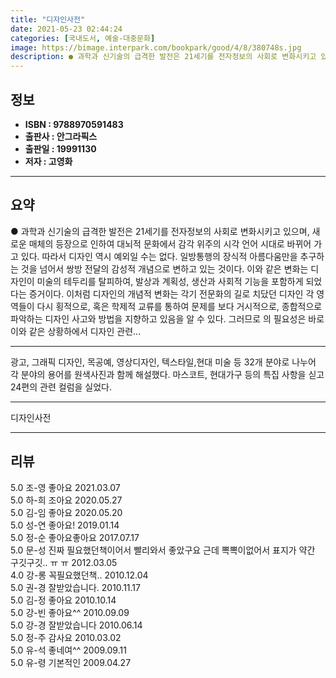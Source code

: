 ```yaml
---
title: "디자인사전"
date: 2021-05-23 02:44:24
categories: [국내도서, 예술-대중문화]
image: https://bimage.interpark.com/bookpark/good/4/8/380748s.jpg
description: ● 과학과 신기술의 급격한 발전은 21세기를 전자정보의 사회로 변화시키고 있으며, 새로운 매체의 등장으로 인하여 대뇌적 문화에서 감각 위주의 시각 언어 시대로 바뀌어 가고 있다. 따라서 디자인 역시 예외일 수는 없다. 일방통행의 장식적 아름다움만을 추구하는 것을 넘어서 쌍방 전달의 감
---
```


## **정보**

- **ISBN : 9788970591483**
- **출판사 : 안그라픽스**
- **출판일 : 19991130**
- **저자 : 고영화**

------



## **요약**

●  과학과 신기술의 급격한 발전은 21세기를 전자정보의 사회로 변화시키고 있으며, 새로운 매체의 등장으로 인하여 대뇌적 문화에서 감각 위주의 시각 언어 시대로 바뀌어 가고 있다. 따라서 디자인 역시 예외일 수는 없다. 일방통행의 장식적 아름다움만을 추구하는 것을 넘어서 쌍방 전달의 감성적 개념으로 변하고 있는 것이다. 이와 같은 변화는 디자인이 미술의 테두리를 탈피하여, 발상과 계획성, 생산과 사회적 기능을 포함하게 되었다는 증거이다. 이처럼 디자인의 개념적 변화는 각기 전문화의 길로 치닸던 디자인 각 영역들이 다시 횡적으로, 혹은 학제적 교류를 통하여 문제를 보다 거시적으로, 종합적으로 파악하는 디자인 사고와 방법을 지향하고 있음을 알 수 있다. 그러므로 의 필요성은 바로 이와 같은 상황하에서 디자인 관련...

------

광고, 그래픽 디자인, 목공예, 영상디자인, 텍스타일,현대 미술 등 32개 분야로 나누어 각 분야의 용어를  원색사진과 함께 해설했다. 마스코트, 현대가구 등의 특집 사항을 싣고 24편의 관련 컬럼을 실었다.

------


디자인사전 

------


## **리뷰** 

5.0 조-영 좋아요 2021.03.07 <br/>5.0 하-희 조아요 2020.05.27 <br/>5.0 김-임 좋아요 2020.05.20 <br/>5.0 성-연 좋아요! 2019.01.14 <br/>5.0 정-순 좋아요좋아요 2017.07.17 <br/>5.0 문-성 진짜 필요했던책이어서 빨리와서 좋았구요 근데 뽁뽁이없어서 표지가 약간 구깃구깃.. ㅠ ㅠ 2012.03.05 <br/>4.0 강-롱 꼭필요했던책.. 2010.12.04 <br/>5.0 권-경 잘받았습니다.  2010.11.17 <br/>5.0 김-정 좋아요 2010.10.14 <br/>5.0 강-빈 좋아요^^ 2010.09.09 <br/>5.0 강-경 잘받았습니다 2010.06.14 <br/>5.0 정-주 감사요 2010.03.02 <br/>5.0 유-석 좋네여^^ 2009.09.11 <br/>5.0 유-령 기본적인 2009.04.27 <br/>